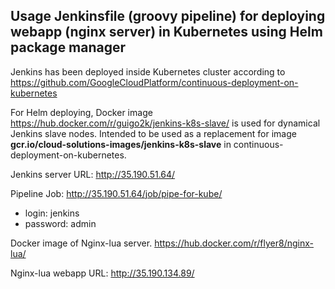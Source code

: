 ## Usage Jenkinsfile (groovy pipeline) for deploying webapp (nginx server) in Kubernetes using Helm package manager

Jenkins has been deployed inside Kubernetes cluster according to https://github.com/GoogleCloudPlatform/continuous-deployment-on-kubernetes

For Helm deploying, Docker image https://hub.docker.com/r/guigo2k/jenkins-k8s-slave/ is used for dynamical Jenkins slave nodes.
Intended to be used as a replacement for image **gcr.io/cloud-solutions-images/jenkins-k8s-slave** in continuous-deployment-on-kubernetes.

Jenkins server URL: http://35.190.51.64/

Pipeline Job: http://35.190.51.64/job/pipe-for-kube/
- login: jenkins
- password: admin


Docker image of Nginx-lua server.
https://hub.docker.com/r/flyer8/nginx-lua/

Nginx-lua webapp URL: http://35.190.134.89/
